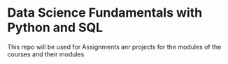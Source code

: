 # Data Science Fundamentals with Python and SQL

This repo will be used for Assignments anr projects for the modules of the courses and their modules
